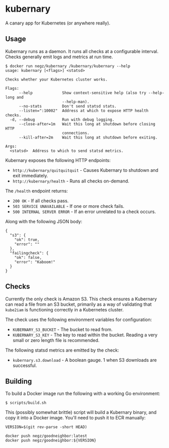 # kubernary
A canary app for Kubernetes (or anywhere really).

## Usage
Kubernary runs as a daemon. It runs all checks at a configurable interval.
Checks generally emit logs and metrics at run time.

```
$ docker run negz/kubernary /kubernary/kubernary --help
usage: kubernary [<flags>] <statsd>

Checks whether your Kubernetes cluster works.

Flags:
      --help             Show context-sensitive help (also try --help-long and
                         --help-man).
      --no-stats         Don't send statsd stats.
      --listen=":10002"  Address at which to expose HTTP health checks.
  -d, --debug            Run with debug logging.
      --close-after=1m   Wait this long at shutdown before closing HTTP
                         connections.
      --kill-after=2m    Wait this long at shutdown before exiting.

Args:
  <statsd>  Address to which to send statsd metrics.
```

Kubernary exposes the following HTTP endpoints:

* `http://kubernary/quitquitquit` - Causes Kubernary to shutdown and exit
   immediately.
* `http://kubernary/health` - Runs all checks on-demand.

The `/health` endpoint returns:

* `200 OK` - If all checks pass.
* `503 SERVICE UNAVAILABLE` - If one or more check fails.
* `500 INTERNAL SERVER ERROR` - If an error unrelated to a check occurs.

Along with the following JSON body:
```
{
  "s3": {
    "ok": true,
    "error": ""
  },
  "failingcheck": {
    "ok": false,
    "error": "Kaboom!"
  }
}
```

## Checks
Currently the only check is Amazon S3. This check ensures a Kubernary can read a
file from an S3 bucket, primarily as a way of validating that `kube2iam` is
functioning correctly in a Kubernetes cluster.

The check uses the following environment variables for configuration:
* `KUBERNARY_S3_BUCKET` - The bucket to read from.
* `KUBERNARY_S3_KEY` - The key to read within the bucket. Reading a very small
  or zero length file is recommended.

The following statsd metrics are emitted by the check:
* `kubernary.s3.download` - A boolean gauge. 1 when S3 downloads are successful.

## Building
To build a Docker image run the following with a working Go environment:
```
$ scripts/build.sh
```

This (possibly somewhat brittle) script will build a Kubernary binary, and copy
it into a Docker image. You'll need to push it to ECR manually:
```
VERSION=$(git rev-parse -short HEAD)

docker push negz/goodneighbor:latest
docker push negz/goodneighbor:${VERSION}
```
